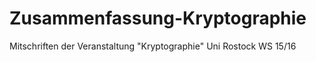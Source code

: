 # Zusammenfassung-Kryptographie
Mitschriften der Veranstaltung "Kryptographie" Uni Rostock WS 15/16
